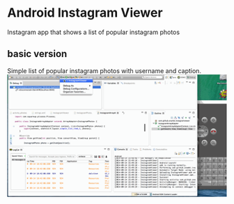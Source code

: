 Android Instagram Viewer
========================

Instagram app that shows a list of popular instagram photos

## basic version
Simple list of popular instagram photos with username and caption.
![alt text](https://raw.githubusercontent.com/snambi/android_instagram_viewer/master/demos/instagram_version1.gif "Basic Version Demo")
